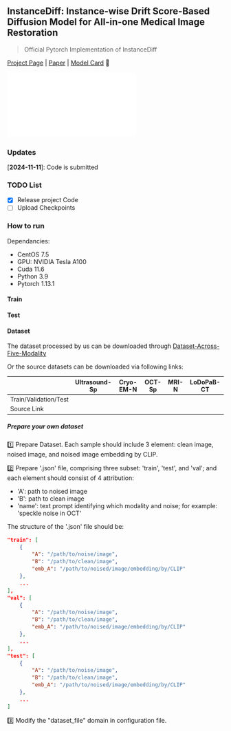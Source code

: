 ## InstanceDiff: Instance-wise Drift Score-Based Diffusion Model for All-in-one Medical Image Restoration
> Official Pytorch Implementation of InstanceDiff

[Project Page](https://github.com/zyc-123/InstanceDiff) | [Paper](https://services.arxiv.org/html/submission/5991491/view) | [Model Card]() :hugs:

![OverAll Architexture](./figures/LDD_Overall2.pdf)

### Updates

[**2024-11-11**]: Code is submitted

### TODO List

- [x] Release project Code
- [ ] Upload Checkpoints

### How to run

Dependancies:

 - CentOS 7.5
 - GPU: NVIDIA Tesla A100
 - Cuda 11.6
 - Python 3.9
 - Pytorch 1.13.1

#### Train

#### Test

#### Dataset

The dataset processed by us can be downloaded through [Dataset-Across-Five-Modality]()

Or the source datasets can be downloaded via following links:

|                       | Ultrasound-Sp | Cryo-EM-N | OCT-Sp | MRI-N | LoDoPaB-CT |
| --------------------- | ------------- | --------- | ------ | ----- | ---------- |
| Train/Validation/Test |               |           |        |       |            |
| Source Link           |               |           |        |       |            |



##### Prepare your own dataset

:one: Prepare Dataset. Each sample should include 3 element: clean image, noised image, and noised image embedding by CLIP.

:two: Prepare '.json' file, comprising three subset: 'train', 'test', and 'val'; and each element should consist of 4 attribution: 

- 'A': path to noised image
- 'B': path to clean image
- 'name': text prompt identifying which modality and noise; for example: 'speckle noise in OCT'

The structure of the '.json' file should be:

```json
"train": [
	{
		"A": "/path/to/noise/image",
		"B": "/path/to/clean/image",
		"emb_A": "/path/to/noised/image/embedding/by/CLIP"
	},
	...
],
"val": [
	{
		"A": "/path/to/noise/image",
		"B": "/path/to/clean/image",
		"emb_A": "/path/to/noised/image/embedding/by/CLIP"
	},
	...
],
"test": [
	{
		"A": "/path/to/noise/image",
		"B": "/path/to/clean/image",
		"emb_A": "/path/to/noised/image/embedding/by/CLIP"
	},
	...
]
```

:three: Modify the "dataset_file" domain in configuration file.

 
